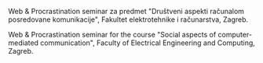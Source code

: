 Web & Procrastination seminar za predmet "Društveni aspekti računalom posredovane komunikacije", Fakultet elektrotehnike i računarstva, Zagreb.

Web & Procrastination seminar for the course "Social aspects of computer-mediated communication", Faculty of Electrical Engineering and Computing, Zagreb.